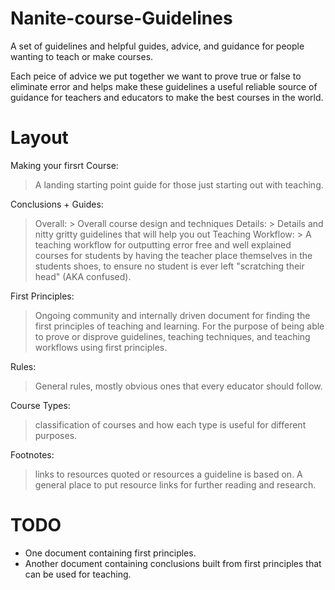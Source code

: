 # Nanite-course-Guidelines
A set of guidelines and helpful guides, advice, and guidance for people wanting to teach or make courses.

Each peice of advice we put together we want to prove true or false to eliminate error and helps make these guidelines a useful reliable source of guidance for teachers and educators to make the best courses in the world.

# Layout
Making your firsrt Course:
> A landing starting point guide for those just starting out with teaching.

Conclusions + Guides:
> Overall:
    > Overall course design and techniques
> Details:
    > Details and nitty gritty guidelines that will help you out
> Teaching Workflow:
    > A teaching workflow for outputting error free and well explained courses for students by having the teacher place themselves in the students shoes, to ensure no student is ever left "scratching their head" (AKA confused).

First Principles:
> Ongoing community and internally driven document for finding the first principles of teaching and learning. For the purpose of being able to prove or disprove guidelines, teaching techniques, and teaching workflows using first principles.

Rules:
> General rules, mostly obvious ones that every educator should follow.

Course Types:
> classification of courses and how each type is useful for different purposes.

Footnotes:
> links to resources quoted or resources a guideline is based on. A general place to put resource links for further reading and research.

# TODO
- One document containing first principles.
- Another document containing conclusions built from first principles that can be used for teaching.